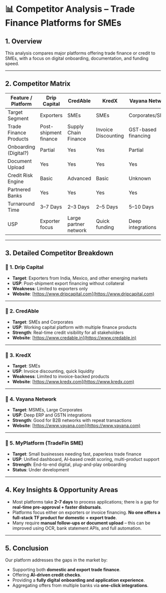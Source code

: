 # 📊 Competitor Analysis – Trade Finance Platforms for SMEs

## 1. Overview

This analysis compares major platforms offering trade finance or credit to SMEs, with a focus on digital onboarding, documentation, and funding speed.

---

## 2. Competitor Matrix

| Feature / Platform      | Drip Capital | CredAble | KredX | Vayana Network | YourPlatform |
|------------------------|--------------|----------|-------|----------------|--------------|
| Target Segment          | Exporters    | SMEs     | SMEs  | Corporates/SMEs| SMEs          |
| Trade Finance Products  | Post-shipment finance | Supply Chain Finance | Invoice Discounting | GST-based financing | All-in-one Trade Finance |
| Onboarding (Digital?)   | Partial      | Yes      | Yes   | Partial        | Fully Digital |
| Document Upload         | Yes          | Yes      | Yes   | Yes            | Yes           |
| Credit Risk Engine      | Basic        | Advanced | Basic | Unknown        | AI-Based      |
| Partnered Banks         | Yes          | Yes      | Yes   | Yes            | Yes           |
| Turnaround Time         | 3–7 Days     | 2–3 Days | 2–5 Days | 5–10 Days     | 1–2 Days      |
| USP                     | Exporter focus | Large partner network | Quick funding | Deep integrations | Unified dashboard for all TF |

---

## 3. Detailed Competitor Breakdown

### 🔹 1. **Drip Capital**
- **Target**: Exporters from India, Mexico, and other emerging markets
- **USP**: Post-shipment export financing without collateral
- **Weakness**: Limited to exporters only
- **Website**: [https://www.dripcapital.com](https://www.dripcapital.com)

---

### 🔹 2. **CredAble**
- **Target**: SMEs and Corporates
- **USP**: Working capital platform with multiple finance products
- **Strength**: Real-time credit visibility for all stakeholders
- **Website**: [https://www.credable.in](https://www.credable.in)

---

### 🔹 3. **KredX**
- **Target**: SMEs
- **USP**: Invoice discounting, quick liquidity
- **Weakness**: Limited to invoice-backed products
- **Website**: [https://www.kredx.com](https://www.kredx.com)

---

### 🔹 4. **Vayana Network**
- **Target**: MSMEs, Large Corporates
- **USP**: Deep ERP and GSTN integrations
- **Strength**: Good for B2B networks with repeat transactions
- **Website**: [https://www.vayana.com](https://www.vayana.com)

---

### 🔹 5. **MyPlatform (TradeFin SME)**
- **Target**: Small businesses needing fast, paperless trade finance
- **USP**: Unified dashboard, AI-based credit scoring, multi-product support
- **Strength**: End-to-end digital, plug-and-play onboarding
- **Status**: Under development

---

## 4. Key Insights & Opportunity Areas

- Most platforms take **2–7 days** to process applications; there is a gap for **real-time pre-approval + faster disbursals**.
- Platforms focus either on exporters or invoice financing. **No one offers a full-stack TF product for domestic + export trade**.
- Many require **manual follow-ups or document upload** – this can be improved using OCR, bank statement APIs, and full automation.

---

## 5. Conclusion

Our platform addresses the gaps in the market by:
- Supporting both **domestic and export trade finance**.
- Offering **AI-driven credit checks**.
- Providing a **fully digital onboarding and application experience**.
- Aggregating offers from multiple banks via **one-click integrations**.

